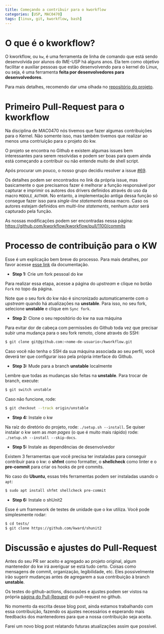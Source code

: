 ```yaml
---
title: Começando a contribuir para o kworkflow
categories: [USP, MAC0470]
tags: [linux, git, kworkflow, bash]
---
```


# O que é o kworkflow?

O kworkflow, ou `kw`, é uma ferramenta de linha de comando que está sendo desenvolvida por alunos
do IME-USP há alguns anos. Ela tem como objetivo facilitar e auxiliar pessoas que estão desenvolvendo
para o kernel do Linux, ou seja, é uma ferramenta **feita por desenvolvedores para desenvolvedores**.

Para mais detalhes, recomendo dar uma olhada no [repositório do projeto](https://github.com/kworkflow/kworkflow).

# Primeiro Pull-Request para o kworkflow

Na disciplina de MAC0470 nós tivemos que fazer algumas contribuições para o Kernel. Não somente isso, mas também tivemos
que realizar ao menos uma contriuição para o projeto do kw.

O projeto se encontra no Github e existem algumas issues bem interessantes para serem resolvidas e podem ser boas
para quem ainda está começando a contribuir ou não entende muito de shell script.

Após procurar um pouco, o nosso grupo decidiu resolver a issue [#69](https://github.com/kworkflow/kworkflow/issues/69).

Os detalhes podem ser encontrados no link da própria issue, mas basicamente o que precisamos fazer é melhorar a função
responsável por capturar e imprimir os autores dos drivers definidos através do uso da macro `MODULE_AUTHOR`. No entanto,
a implementação antiga dessa função só consegue fazer isso para *single-line statements* dessa macro. Caso os autores
estejam definidos em *multi-line statements*, nenhum autor será capturado pela função.

As nossas modificações podem ser encontradas nessa página: https://github.com/kworkflow/kworkflow/pull/1100/commits

# Processo de contribuição para o KW

Esse é um explicação bem breve do processo. Para mais detalhes, por favor
acesse [esse link](https://kworkflow.org/content/howtocontribute.html#development-cycle-and-branches) da documentação.

- **Step 1:** Crie um fork pessoal do kw

Para realizar essa etapa, acesse a página do *upstream* e clique no botão `Fork` no topo da página.

Note que o seu fork do kw não é sincronizado automaticamente com o *upstream*
quando há atualizações na **unstable**. Para isso, no seu fork, selecione **unstable**
e clique em `Sync fork`.

- **Step 2:** Clone o seu repositório do kw na sua máquina

Para evitar dor de cabeça com permissões do Github toda vez que precisar
subir uma mudança para o seu fork remoto, clone através do SSH:

```bash
$ git clone git@github.com:<nome-de-usuario>/kworkflow.git
```

Caso você não tenha o SSH da sua máquina associada ao seu perfil,
você deverá ter que configurar isso pela própria interface do Github.

- **Step 3:** Mude para a branch **unstable** localmente

Lembre que todas as mudanças são feitas na **unstable**. Para trocar de branch, execute:

```bash
$ git switch unstable
```

Caso não funcione, rode:

```bash
$ git checkout --track origin/unstable
```

- **Step 4:** Instale o kw

Na raíz do diretório do projeto, rode: `./setup.sh --install`. Se quiser instalar o kw sem as *man pages* (o que é muito mais rápido) rode: `./setup.sh --install --skip-docs`.

- **Step 5:** Instale as dependências de desenvolvedor

Existem 3 ferramentas que você precisa ter instaladas para conseguir contribuir para o kw: o **shfmt** como formatter, o **shellcheck** como linter e o **pre-commit** para criar os hooks de pré commits.

No caso do **Ubuntu**, essas três ferramentas podem ser instaladas usando o `apt`:

```bash
$ sudo apt install shfmt shellcheck pre-commit
```

- **Step 6:** Instale o shUnit2

Esse é um framework de testes de unidade que o kw utiliza. Você pode simplesmente rodar:

```bash
$ cd tests/
$ git clone https://github.com/kward/shunit2
```

# Discussão e ajustes do Pull-Request

Antes do seu PR ser aceito e agregado ao projeto original, algum mantenedor do kw irá averiguar se está tudo certo.
Coisas como mensagens de commit, organização, legibilidade, etc. Eles possivelmente irão sugerir mudanças
antes de agregarem a sua contribuição à branch **unstable**.

Os testes do github-actions, discussões e ajustes podem ser vistos na própria [página
do Pull-Request](https://github.com/kworkflow/kworkflow/pull/1100) do pull-request no github.

No momento da escrita desse blog post, ainda estamos trabalhando com essa contribuição, fazendo os ajustes
necessários e esperando mais feedbacks dos mantenedores para que a nossa contribuição seja aceita.

Farei um novo blog post relatando futuras atualizações assim que possível.